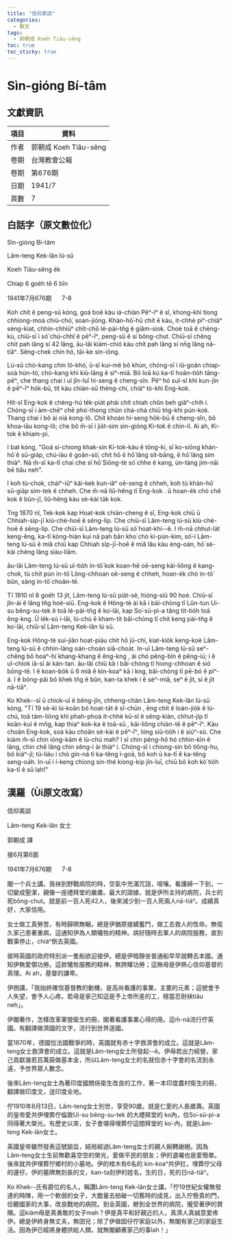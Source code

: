 ```yaml
---
title: "信仰美談"
categories:
  - 散文
tags:
  - 郭朝成 Koeh Tiâu-sêng
toc: true
toc_sticky: true
---
```


# Sìn-gióng Bí-tâm

## 文獻資訊

| 項目 | 資料 |
|---|---|
| 作者 | 郭朝成 Koeh Tiâu-sêng |
| 卷期 | 台灣教會公報 |
| 卷期 | 第676期 |
| 日期 | 1941/7 |
| 頁數 | 7 |

## 白話字（原文數位化）

Sìn-gióng Bí-tâm

Lâm-teng Kek-lân lú-sū

Koeh Tiâu-sêng e̍k

Chiap 6 goe̍h tē 6 bīn

1941年7月676期      7-8

Koh chi̍t ê peng-sū kóng, goá boē kàu iá-chiàn Pēⁿ-īⁿ ê sî, khong-khì tiong chhiong-moá chiù-chó͘, soan-jióng. Khàn-hō͘-hū chi̍t ē kàu, it-chhè pìⁿ-chiâⁿ sèng-kiat, chhin-chhiūⁿ chi̍t-chō lé-pài-tn̂g ê giâm-siok. Choè toā ê chèng-kù, chiū-sī i só͘ chú-chhî ê pēⁿ-īⁿ, peng-sū ê sí bông-chut. Chiū-sī chêng chi̍t pah lâng sí 42 lâng, āu-lâi kiám-chió kàu chi̍t pah lâng sí nn̄g lâng nā-tiāⁿ. Sêng-chek chin hó, tāi-ke sìn-iōng.

Lú-sū chò-kang chin lô-khó͘, ū-sî kui-mê bô khùn, chóng-sī i iû-goân chiap-soà hùn-tò͘, chò-kang khì kiù-lâng ê sìⁿ-miā. Bô loā kú ka-tī hoān-tio̍h tāng-pēⁿ, che thang chai i uī jîn-luī hi-seng ê cheng-sîn. Pēⁿ hó suî-sî khì kun-jîn ê pēⁿ-īⁿ ho̍k-bū, ti̍t kàu chiàn-sū thêng-chí, chiàⁿ tò-khì Eng-kok.

Hit-sî Eng-kok ê chèng-hú te̍k-pia̍t phài chi̍t chiah chûn beh giâⁿ-chih i. Chóng-sī i àm-chēⁿ chē phó͘-thong chûn chá-chá chiū tńg-khì pún-kok. Thang chai i bô ài niá kong-lô. Chit khoán hi-seng ho̍k-bū ê cheng-sîn, bô khoa-iāu kong-lô; che bô m̄-sī i jia̍t-sim sìn-gióng Ki-tok ê chin-lí. Ai ah, Ki-tok ê khiam-pi.

I bat kóng, "Goá sí-chiong khak-sìn Ki-tok-kàu ê tōng-ki, sī ko-siōng khàn-hō͘ ê sū-gia̍p, chú-iàu ê goân-sò͘; chit hō ē hō͘ lâng sit-bāng, ē hō͘ lâng sim thiàⁿ. Nā m̄-sī ka-tī chai che sī hō͘ Siōng-tè só͘ chhe ê kang, ún-tàng jím-nāi bē tiâu neh".

I koh tù-chok, cháiⁿ-iūⁿ kái-kek kun-iâⁿ oē-seng ê chheh, koh tù khàn-hō͘ sū-gia̍p sim-tek ê chheh. Che m̄-nā liû-hêng tī Eng-kok . ū hoan-e̍k chò chē kok ê bûn-jī, liû-hêng kàu sè-kài ta̍k kok.

Tng 1870 nî, Tek-kok kap Hoat-kok chiàn-cheng ê sî, Eng-kok chiū ū Chhiah-si̍p-jī kiù-chè-hoē ê sêng-li̍p. Che chiū-sī Lâm-teng lú-sū kiù-chè-hoē ê sêng-li̍p. Che chiū-sī Lâm-teng lú-sū só͘ hoat-khí--ê. I m̄-nā chhut-la̍t keng-êng, ka-tī kòng-hiàn kuí nā pah bān kho͘ chò ki-pún-kim, só͘-í Lâm-teng lú-sū ê miâ chiū kap Chhiah si̍p-jī-hoē ê miâ lâu kàu éng-oán, hō͘ sè-kài chèng lâng siàu-liām.

āu-lâi Lâm-teng lú-sū uī-tio̍h ìn-tō͘ kok koan-hē oē-seng kái-liông ê kang-chok, tù chi̍t pún ìn-tō͘ Lông-chhoan oē-seng ê chheh, hoan-e̍k chò ìn-tō͘ bûn, sàng ìn-tō͘ choân-tē.

Tī 1910 nî 8 goe̍h 13 ji̍t, Lâm-teng lú-sū pia̍t-sè, hióng-siū 90 hoè. Chiū-sī jîn-ài ê lâng tn̂g hoè-siū. Eng-kok ê Hông-tè ài kā i bâi-chòng tī Lûn-tun Ui-su bêng-su-tek ê toā lé-pài-tn̂g ê ko͘-lāi, kap So͘-sū-pì-a tâng tit-tio̍h toā êng-kng. Ū le̍k-sú í-lâi, lú-chú ē kham-tit bâi-chòng tī chit keng pài-tn̂g ê ko͘-lāi, chiū-sī Lâm-teng Kek-lân lú sū.

Eng-kok Hông-tè sui-jiân hoat-piáu chit hō jū-chí, kiat-kio̍k keng-koè Lâm-teng lú-sū ê chhin-lâng oán-choán siā-choa̍t. In-uī Lâm-teng lú-sū seⁿ-chêng bô hoaⁿ-hí khang-khang ê êng-kng , ài chò pêng-bîn ê pêng-iú; i ê uî-chiok iā-sī ài kán-tan. āu-lâi chiū kā i bâi-chòng tī hiong-chhoan ê sió bōng-tē. I ê koan-bo̍k ū 6 miâ ê kin-koaⁿ kā i kng, bâi-chòng tī pē-bó ê piⁿ-á. I ê bōng-pâi bô khek tn̂g ê bûn, kan-ta khek i ê sèⁿ-miâ, seⁿ ê ji̍t, sí ê ji̍t nā-tiāⁿ.

Ko Khek--sī ū chiok-uī ê bêng-jîn, chheng-chàn Lâm-teng Kek-lân lú-sū kóng, "Tī 19 sè-kì lú-koân bô hoat-ta̍t ê sî-chūn , ēng chi̍t ê loán-jio̍k ê lú-chú, toā tám-liōng khì phah-phoà it-chhè kū-sî ê sêng-kiàn, chhut-ji̍p tī koân-kuì ê mn̂g, kap thiaⁿ kok-ka ê toā-sū , kái-liông chiàn-tē ê pēⁿ-īⁿ. Kàu choân Eng-kok, soà kàu choân sè-kài ê pēⁿ-īⁿ, lóng siū-tio̍h i ê siúⁿ-sù. Che kiám m̄-sī chin ióng-kám ê lú-chú mah? I sī chin pêng-hô hó chhin-kīn ê lâng, chin chē lâng chin sêng-ì ài thiàⁿ i. Chóng-sī i chiong-sin bô tiōng-hu, bô kiáⁿ-jî; tû-liáu i chò gín-ná tī ka-têng í-goā, bô koh ū ka-tī ê ka-têng seng-oa̍h. In-uī i í-keng chiong sin-thé kiong-kip jîn-luī, chiū bô koh kò͘ tio̍h ka-tī ê sū lah!"

## 漢羅（Ùi原文改寫）

信仰美談

Lâm-teng Kek-lân 女士

郭朝成 譯

接6月第6面

1941年7月676期      7-8

閣一个兵士講，我袂到野戰病院的時，空氣中充滿咒詛，喧嚷。看護婦一下到，一切變成聖潔，親像一座禮拜堂的嚴肅。最大的證據，就是伊所主持的病院，兵士的死bông-chut。就是前一百人死42人，後來減少到一百人死兩人nā-tiāⁿ。成績真好，大家信用。

女士做工真勞苦，有時歸暝無睏，總是伊猶原接續奮鬥，做工去救人的性命。無偌久家己患著重病，這通知伊為人類犧牲的精神。病好隨時去軍人的病院服務，直到戰事停止，chiàⁿ倒去英國。

彼時英國的政府特別派一隻船欲迎接伊。總是伊暗靜坐普通船早早就轉去本國。通知伊無愛領功勞。這款犧牲服務的精神，無誇耀功勞；這無毋是伊熱心信仰基督的真理。Ai ah，基督的謙卑。

伊捌講，「我始終確信基督教的動機，是高尚看護的事業，主要的元素；這號會予人失望，會予人心疼。若毋是家己知這是予上帝所差的工，穩當忍耐袂tiâu neh」。

伊閣著作，怎樣改革軍營衛生的冊，閣著看護事業心得的冊。這m̄-nā流行佇英國。有翻譯做濟國的文字，流行到世界逐國。

當1870年，德國佮法國戰爭的時，英國就有赤十字救濟會的成立。這就是Lâm-teng女士救濟會的成立。這就是Lâm-teng女士所發起--ê。伊毋若出力經營，家己貢獻幾若百萬箍做基本金，所以Lâm-teng女士的名就佮赤十字會的名流到永遠，予世界眾人數念。

後來Lâm-teng女士為著印度國關係衛生改良的工作，著一本印度農村衛生的冊，翻譯做印度文，送印度全地。

佇1910年8月13日，Lâm-teng女士別世，享受90歲。就是仁愛的人長歲壽。英國的皇帝愛共伊埋葬佇倫敦Ui-su bêng-su-tek 的大禮拜堂的 ko͘內，佮So͘-sū-pì-a同得著大榮光。有歷史以來，女子會堪得埋葬佇這間拜堂的 ko͘-內，就是Lâm-teng Kek-lân女士。

英國皇帝雖然發表這號諭旨，結局經過Lâm-teng女士的親人婉轉謝絕。因為Lâm-teng女士生前無歡喜空空的榮光，愛做平民的朋友；伊的遺囑也是愛簡單。後來就共伊埋葬佇鄉村的小墓地。伊的棺木有6名的 kin-koaⁿ共伊扛，埋葬佇父母的邊仔。伊的墓牌無刻長的文，kan-ta刻伊的姓名，生的日，死的日nā-tiāⁿ。

Ko Khek--氏有爵位的名人，稱讚Lâm-teng Kek-lân女士講，「佇19世紀女權無發達的時陣，用一个軟弱的女子，大膽量去拍破一切舊時的成見，出入佇懸貴的門，佮聽國家的大事，改良戰地的病院。到全英國，紲到全世界的病院，攏受著伊的賞賜。這kiám毋是真勇敢的女子mah？伊是真平和好親近的人，真濟人真誠意愛疼伊。總是伊終身無丈夫，無囝兒；除了伊做囡仔佇家庭以外，無閣有家己的家庭生活。因為伊已經將身體供給人類，就無閣顧著家己的事lah！」

